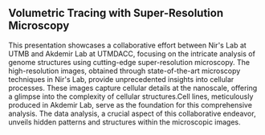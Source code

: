 ## Volumetric Tracing with Super-Resolution Microscopy

This presentation showcases a collaborative effort between Nir's Lab at UTMB and Akdemir Lab at UTMDACC, focusing on the intricate analysis of genome structures using cutting-edge super-resolution microscopy. The high-resolution images, obtained through state-of-the-art microscopy techniques in Nir's Lab, provide unprecedented insights into cellular processes. These images capture cellular details at the nanoscale, offering a glimpse into the complexity of cellular structures.Cell lines, meticulously produced in Akdemir Lab, serve as the foundation for this comprehensive analysis. The data analysis, a crucial aspect of this collaborative endeavor, unveils hidden patterns and structures within the microscopic images.

